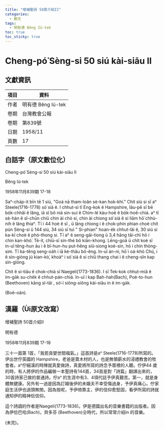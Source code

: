 ```yaml
---
title: "增補聖詩 50首介紹II"
categories:
  - 散文
tags:
  - 明有德 Bêng Iú-tek
toc: true
toc_sticky: true
---
```


# Cheng-pó͘ Sèng-si 50 siú kài-siāu II

## 文獻資訊

| 項目 | 資料 |
|---|---|
| 作者 | 明有德 Bêng Iú-tek |
| 卷期 | 台灣教會公報 |
| 卷期 | 第839號 |
| 日期 | 1958/11 |
| 頁數 | 17 |

## 白話字（原文數位化）

Cheng-pó͘ Sèng-si 50 siú kài-siāu II

Bêng Iú-tek

1958年11月839期        17-18

Saⁿ-cha̍p-it bīn tē 1 siú, "Goá nā tham-loân sè-kan hok-khì." Chit siú si sī aⁿ Steele(1716-1778) só͘ siá ê. I chhut-sì tī Eng-kok ê Hampshire, lāu-pē sī bē bo̍k-chhâi ê lâng, iā sī bô niá sin-suí ê Chìm-lé kàu-hoē ê bo̍k-hoē-chiá. aⁿ tī sè-hàn ê sî-chūn chiū chin ài chò si, chin ài chiong só͘ siá ê si liām hō͘ chhù-nih ê lâng thiaⁿ. Tī i 44 hoè ê sî , ū lâng chiong i ê chok-phín phian choè chi̍t pún Sèng-si ū 144 siú, 34 siú sī tuì " Si-phian" hoan-e̍k chhut-lâi ê, 30 siú si ka-kī choè ê phó-thong si. Tī aⁿ ê seng-gâi-tiong ū 3,4 hāng tāi-chì hō i chin kan-khó͘. Tē-it, chiū-sī sin-thé bô kiān-khong. Lēng-goā ū chi̍t koè sī in-uī tēng-hun āu i ê bī-hun-hu put-hēng siū-siong koè-sin, hō i chin thòng-sim. Tī ka-têng seng-oa̍h i iā kè-thâu bô-êng. In-uī án-ni, hō͘ i oá-khò Chú, i ê sìn-gióng jú kian-kò͘, khoàⁿ i só͘ siá ê si chiū thang chai i ê cheng-sîn kap sìn-gióng.

Chit ê si-tiāu ê chok-chiá sī Naegeli(1773-1836). I sī Tek-kok chhut-miâ ê im-ga̍k su-che̍k ê chhut-pán-chiá. In-uī i kap Bah-hah(Bach), Poè-to-hun (Beethoven) kāng sî-tāi , só͘-í siông-siông kài-siāu  in ê im-ga̍k.

(Boē-oân).

## 漢羅（Ùi原文改寫）

增補聖詩 50首介紹II

明有德

1958年11月839期        17-18

三十一面第 1首，「我若貪婪世間福氣。」這首詩是aⁿ Steele(1716-1778)所寫的。伊出世佇英國的 Hampshire，老爸是賣木材的人，也是無領薪水的浸禮教會的牧會者。aⁿ佇細漢的時陣就真愛做詩，真愛將所寫的詩念予厝裡的人聽。佇伊44 歲的時，有人將伊的作品編做一本聖詩有144首，34首是對「詩篇」翻譯出來的，30首詩家己做的普通詩。佇aⁿ 的生涯中有3、4項代誌予伊真艱苦。第一，就是身體無健康。另外有一過是因為訂婚後伊的未婚夫不幸受傷過身，予伊真痛心。佇家庭生活伊也過頭無閒。因為按呢，予伊倚靠主，伊的信仰愈堅固，看伊所寫的詩就通知伊的精神佮信仰。

這个詩調的作者是Naegeli(1773-1836)。伊是德國出名的音樂書籍的出版者。因為伊佮巴哈(Bach)，貝多芬 (Beethoven)仝時代，所以常常介紹in 的音樂。

(未完)。
